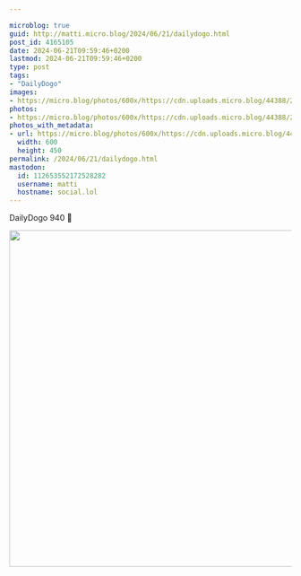 ```yaml
---

microblog: true
guid: http://matti.micro.blog/2024/06/21/dailydogo.html
post_id: 4165105
date: 2024-06-21T09:59:46+0200
lastmod: 2024-06-21T09:59:46+0200
type: post
tags:
- "DailyDogo"
images:
- https://micro.blog/photos/600x/https://cdn.uploads.micro.blog/44388/2024/99285a1e920a43baa3c6f4747a3e06d2.jpg
photos:
- https://micro.blog/photos/600x/https://cdn.uploads.micro.blog/44388/2024/99285a1e920a43baa3c6f4747a3e06d2.jpg
photos_with_metadata:
- url: https://micro.blog/photos/600x/https://cdn.uploads.micro.blog/44388/2024/99285a1e920a43baa3c6f4747a3e06d2.jpg
  width: 600
  height: 450
permalink: /2024/06/21/dailydogo.html
mastodon:
  id: 112653552172528282
  username: matti
  hostname: social.lol
---
```

DailyDogo 940 🐶

<img src="/media/uploads/2024/99285a1e920a43baa3c6f4747a3e06d2.jpg" width="600" alt="" />
